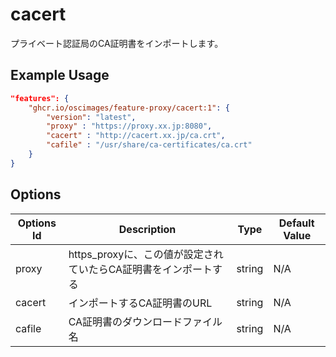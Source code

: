 
# cacert

プライベート認証局のCA証明書をインポートします。

## Example Usage

```json
"features": {
    "ghcr.io/oscimages/feature-proxy/cacert:1": {
        "version": "latest",
        "proxy" : "https://proxy.xx.jp:8080",
        "cacert" : "http://cacert.xx.jp/ca.crt",
        "cafile" : "/usr/share/ca-certificates/ca.crt"
    }
}
```

## Options

| Options Id | Description | Type | Default Value |
|-----|-----|-----|-----|
| proxy | https_proxyに、この値が設定されていたらCA証明書をインポートする | string | N/A |
| cacert | インポートするCA証明書のURL | string | N/A |
| cafile | CA証明書のダウンロードファイル名 | string | N/A |
